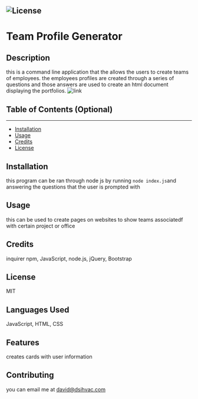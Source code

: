   ![License](https://img.shields.io/badge/license-MIT-green)
  ---
  # Team Profile Generator

  ## Description
  
  this is a command line application that the allows the users to  create teams of employees. the employees profiles are created through a series of questions and those answers are used to create an html document displaying the portfolios.
  ![link](https://drive.google.com/file/d/1laC7o7I2CJqkbg9E86kV-KDwtZZJUxeQ/view)
  
  
  ## Table of Contents (Optional)
  ---
  * [Installation](#installation)
  * [Usage](#usage)
  * [Credits](#credits)
  * [License](#license)
  
  
  ## Installation
  
  this program can be ran through node js by running `node index.js`and answering the questions that the user is prompted with
  
  
  ## Usage 
  
  this can be used to create pages on websites to show teams associatedf with certain project or office
  
  
  ## Credits
  
  inquirer npm, JavaScript, node.js, jQuery, Bootstrap 
  
  
  ## License
  
  MIT
  
  
  ## Languages Used

  JavaScript, HTML, CSS

  ## Features
  
  creates cards with user information
  
  ## Contributing
  
  you can email me at david@dsihvac.com
  
